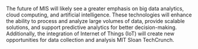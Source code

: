 The future of MIS will likely see a greater emphasis on big data analytics, cloud computing, and artificial intelligence. These technologies will enhance the ability to process and analyze large volumes of data, provide scalable solutions, and support predictive analytics for better decision-making. Additionally, the integration of Internet of Things (IoT) will create new opportunities for data collection and analysis​ MIT Sloan​​ TechCrunch​.
